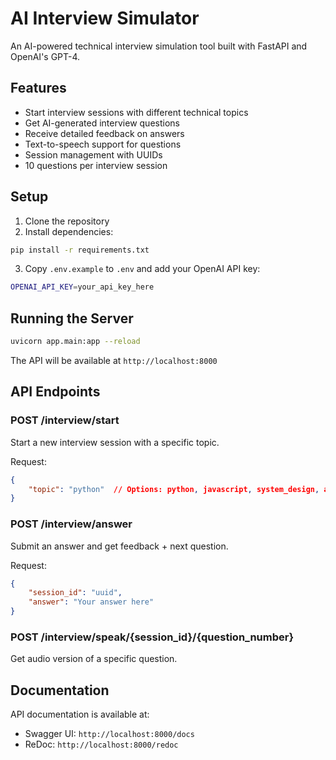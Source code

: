 # AI Interview Simulator

An AI-powered technical interview simulation tool built with FastAPI and OpenAI's GPT-4.

## Features

- Start interview sessions with different technical topics
- Get AI-generated interview questions
- Receive detailed feedback on answers
- Text-to-speech support for questions
- Session management with UUIDs
- 10 questions per interview session

## Setup

1. Clone the repository
2. Install dependencies:
```bash
pip install -r requirements.txt
```
3. Copy `.env.example` to `.env` and add your OpenAI API key:
```bash
OPENAI_API_KEY=your_api_key_here
```

## Running the Server

```bash
uvicorn app.main:app --reload
```

The API will be available at `http://localhost:8000`

## API Endpoints

### POST /interview/start
Start a new interview session with a specific topic.

Request:
```json
{
    "topic": "python"  // Options: python, javascript, system_design, algorithms, machine_learning
}
```

### POST /interview/answer
Submit an answer and get feedback + next question.

Request:
```json
{
    "session_id": "uuid",
    "answer": "Your answer here"
}
```

### POST /interview/speak/{session_id}/{question_number}
Get audio version of a specific question.

## Documentation

API documentation is available at:
- Swagger UI: `http://localhost:8000/docs`
- ReDoc: `http://localhost:8000/redoc`
